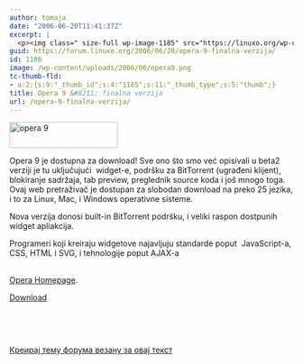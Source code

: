 ```yaml
---
author: tomaja
date: "2006-06-20T11:41:37Z"
excerpt: |
  <p><img class=" size-full wp-image-1185" src="https://linuxo.org/wp-content/uploads/2006/06/opera9.png" alt="opera 9 " title="Opera 9 - finalna verzija" width="192" height="46" /> <br /></p><p>Opera 9 je dostupna za download! Sve ono &scaron;to smo već opisivali u beta2 verziji je tu uključujući&nbsp; widget-e, podr&scaron;ku za BitTorrent (ugrađeni klijent), blokiranje sadržaja, tab preview, preglednik source koda i jo&scaron; mnogo toga. Ovaj web pretraživač je dostupan za slobodan download na preko 25 jezika, i to za Linux, Mac, i Windows operativne sisteme. </p><br />
guid: https://forum.linuxo.org/2006/06/20/opera-9-finalna-verzija/
id: 1186
image: /wp-content/uploads/2006/06/opera9.png
tc-thumb-fld:
- a:2:{s:9:"_thumb_id";s:4:"1185";s:11:"_thumb_type";s:5:"thumb";}
title: Opera 9 &#8211; finalna verzija
url: /opera-9-finalna-verzija/
---
```

<img class=" size-full wp-image-1185" src="https://linuxo.org/wp-content/uploads/2006/06/opera9.png" alt="opera 9 " title="Opera 9 - finalna verzija" width="192" height="46" /> 

Opera 9 je dostupna za download! Sve ono &scaron;to smo već opisivali u beta2 verziji je tu uključujući&nbsp; widget-e, podr&scaron;ku za BitTorrent (ugrađeni klijent), blokiranje sadržaja, tab preview, preglednik source koda i jo&scaron; mnogo toga. Ovaj web pretraživač je dostupan za slobodan download na preko 25 jezika, i to za Linux, Mac, i Windows operativne sisteme. 

<!--break-->

Nova verzija donosi built-in BitTorrent podr&scaron;ku, i veliki raspon dostpunih widget apliakcija.

Programeri koji kreiraju widgetove najavljuju standarde poput&nbsp; JavaScript-a, CSS, HTML i SVG, i tehnologije poput AJAX-a

&nbsp;  
<a href="http://www.opera.com/index.dml" target="_blank">Opera Homepage</a>.

<a href="http://www.opera.com/download/?platform=linux" target="_blank">Download</a>

&nbsp;

&nbsp;

[Креирај тему форума везану за овај текст](https://linuxo.org/nova-tema-na-forumu/?se_pid=1186)
